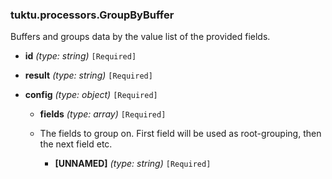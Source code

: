 ### tuktu.processors.GroupByBuffer
Buffers and groups data by the value list of the provided fields.

  * **id** *(type: string)* `[Required]`

  * **result** *(type: string)* `[Required]`

  * **config** *(type: object)* `[Required]`

    * **fields** *(type: array)* `[Required]`
    - The fields to group on. First field will be used as root-grouping, then the next field etc.

      * **[UNNAMED]** *(type: string)* `[Required]`

